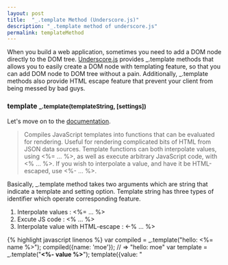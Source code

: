 ```yaml
---
layout: post
title:  "_.template Method (Underscore.js)"
description: "_.template method of underscore.js"
permalink: templateMethod
---
```


When you build a web application, sometimes you need to add a DOM node directly to the DOM tree. <a href="http://underscorejs.org/" target="_blank">Underscore.js</a> provides _.template methods that allows you to easily create a DOM node with templating feature, so that you can add DOM node to DOM tree without a pain. Additionally, _.template methods also provide HTML escape feature that prevent your client from being messed by bad guys. 
<!--excerpt_separator-->

<h3>template <small>_.template(templateString, [settings])</small></h3>

Let's move on to the <a href="http://underscorejs.org/#template" target="_blank">documentation</a>.

> Compiles JavaScript templates into functions that can be evaluated for rendering. Useful for rendering complicated bits of HTML from JSON data sources. Template functions can both interpolate values, using <%= … %>, as well as execute arbitrary JavaScript code, with <% … %>. If you wish to interpolate a value, and have it be HTML-escaped, use <%- … %>.

Basically, _.template method takes two arguments which are string that indicate a template and setting option. Template string has three types of identifier which operate corresponding feature.

<ol>
    <li>Interpolate values : <%= ... %></li>
    <li>Excute JS code : <% ... %></li>
    <li>Interpolate value with HTML-escape : <-% ... %></li>
</ol>

{% highlight javascript linenos %}
var compiled = _.template("hello: <%= name %>");
compiled({name: 'moe'});
// => "hello: moe"
var template = _.template("<b><%- value %></b>");
template({value: "<script>"});
// => "<b>&lt;script&gt;</b>"
var template = _.template("<% _.times(5, function(i){ %><%- i %><% }); %>");
template();
// => "01234"
{% endhighlight %}

Those are quite straitforward and simple features as a template engine.(There are tons of template engines for JavaScript) 

Let me introduce one more feature that underscore template engine provides for you. Assume that there are JSON data which contains username, text, updatedAt properties. Now you create template for those data and try to convert them in to a form of HTML element(string). 

But, what if some of the JSON data doesn't have username property? 

It will break your application and not work properly.
How do we solve this problem?

{% highlight javascript linenos %}
var template = _.template('<span class="snglMsg"><%- _.escape(username) %> :
 <%- _.escape(text) %> <br><%- moment(updatedAt).fromNow() %></span>');
template({ /* data without username property */ });
// => Throw Reference Error
{% endhighlight %}

You can pass the object <em>{variable: 'whatever'}</em> as a 2nd parameter when you call _.template method and set the variables inside template with <em>whatever.variableName</em>.

{% highlight javascript linenos %}
var template = _.template('<span class="snglMsg"><%- _.escape(data.username) 
%> : <%- _.escape(data.text) %> <br><%- moment(data.updatedAt).fromNow() %>
</span>' , {variable: 'data'});
template({ /* data without username property */ });
// => Return String with blank in location of missing property 
{% endhighlight %}



When you build a web application, sometimes you need to add a DOM node directly to the DOM tree. And this is one of the vulnerable moment that easily can be attacked by <a href="https://www.owasp.org/index.php/Cross-site_Scripting_(XSS)" target="_blank">XSS</a>. There are tons of XSS methods and Anti-XSS methods. But with Underscore, you can simply filter most of those malicious script. <strong>(NOT 100%!)</strong>

As I mentioned, <-% ... %> in template will allow you to interpolate value with <strong>HTML-escape</strong>. And Here is one more useful function that Underscore prepare for you.

<h4>escape</h4>

It's quite straight-forward to use. Just pass string as a argument, It will return HTML-escaped string. Isn't it cool?

{% highlight javascript linenos %}
_.escape('<script>');
// => "&lt;script&gt;"
_.escape(";document.createElement('div').text('you got pwned');");
// => ";document.createElement(&#x27;div&#x27;).text(&#x27;you got pwned&#x27;);"
{% endhighlight %}

<h3>Conclusion</h3>
Generally, recent JavaScript Frameworks provide built-in Escape feature to the users. So basically, users don't need to worry about it. But be aware that those escape features are not perfect and your application might be attacked anytime. 